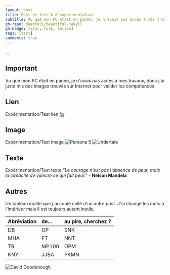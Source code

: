 ```yaml
---
layout: post
title: Post de test & d'expérimentation
subtitle: Vu que mon PC était en panne, je n'avais pas accès à mes travaux, donc j'ai juste mis des images trouvés sur Internet pour valider la compétences
gh-repo: daattali/beautiful-jekyll
gh-badge: [star, fork, follow]
tags: [test]
comments: true
---
```

...

## Important
Vu que mon PC était en panne, je n'avais pas accès à mes travaux, donc j'ai juste mis des images trouvés sur Internet pour valider les compétences

## Lien
Expérimentation/Test lien _[ici](https://jcw87.github.io/c2-sans-fight/)_

## Image
Expérimentation/Test image
![Persona 5](https://thumbs.gfycat.com/ConstantAridAnkole-size_restricted.gif)
![Undertale](https://media.tenor.com/Rpq8-r2iJFcAAAAM/sans-sans-undertale.gif)

## Texte
Expérimentation/Test texte
_"Le courage n'est pas l'absence de peur, mais la capacité de vaincre ce qui fait peur."_ - **Nelson Mandela**

## Autres

Un tableau inutile que j'ai copié collé d'un autre post. J'ai changé les mots à l'intérieur mais il est toujours autant inutile.

| Abréviation | de... | au pire, cherchez ? |
| :------ |:--- | :--- |
| DB | OP | SNK |
| MHA | FT | NNT |
| TR | MP100 | OPM |
| KNY | JJBA | PKMN |

![David Goodenough](https://media.tenor.com/Gwjwa1pWE-oAAAAd/jdg-joueur-du-grenier.gif)

